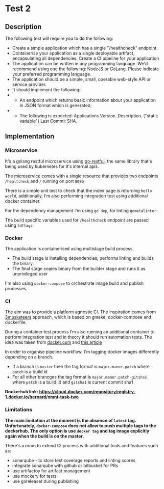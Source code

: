 # Test 2
## Description
The following test will require you to do the following:
* Create a simple application which has a single "/healthcheck" endpoint.
* Containerise your application as a single deployable artifact, encapsulating all dependencies. Create a CI pipeline for your application
* The application can be written in any programming language. We'd recommend using one the following: NodeJS or GoLang. Please indicate your preferred programming language.
* The application should be a simple, small, operable web-style API or service provider. 
* It should implement the following:
* * An endpoint which returns basic information about your application in JSON format which is generated; 
* * The following is expected: Applications Version.
Description. ("static variable") Last Commit SHA.

## Implementation
### Microservice
It's a golang restful microservice using [go-restful](github.com/emicklei/go-restful), the same library that's being used by kubernetes for it's internal apis.

The microservice comes with a single resource that provides two endpoints
`/healtcheck` and `/` running on port `8080`

There is a simple unit test to check that the index page is returning `hello world`, 
additionally, I'm also performing integration test using additional docker container.

For the dependency management I'm using `go dep`, for linting `gometalinter`.

The build specific variables used for `/healthcheck` endpoint are passed using `ldflags`

### Docker
The application is containerised using multistage build process.

* The build stage is installing dependencies, performs linting and builds the binary.
* The final stage copies binary from the builder stage and runs it as unprivileged user

I'm also using `docker-compose` to orchestrate image build and publish processes.


### CI
The aim was to provide a platform agnostic CI. The inspiration comes from [3musketeers](https://3musketeers.io/) approach, which is based on
gmake, docker-compose and dockerfile.

During a container test process I'm also running an additional container to perform
integration test and in theory it should run automation tests. The idea was taken from [docker.com](https://success.docker.com/article/dev-pipeline#cicdworkflow) and
[this article](https://docs.microsoft.com/en-us/azure/devops/pipelines/languages/docker?view=azure-devops&tabs=yaml#use-docker-compose)


In order to organise pipeline workflow, I'm tagging docker images differently depending on a branch.
* If a branch is `master` then the tag format is `major.manor.patch` where `patch` is a build id
* For all other brancges the tag format is `major.manor.patch-gitsha1` where `patch` is a build id and `gitsha1` is current commit sha1

**Dockerhub link: https://cloud.docker.com/repository/registry-1.docker.io/bernard/omni-task-two**

### Limitations
**The main limitation at the moment is the absence of `latest` tag. Unfortunately, `docker-compose`
does not allow to push multiple tags to the dockerhub. The only option is use `docker tag` and tag image explicitly again when the build is on the master.**
 
There's a room to extend CI process with additional tools and features such as:

* sonarqube - to store test coverage reports and linting scores
* integrate sonarqube with github or bitbucket for PRs
* use artifactoy for artifact management
* use mockery for tests
* use goreleaser during publishing
  